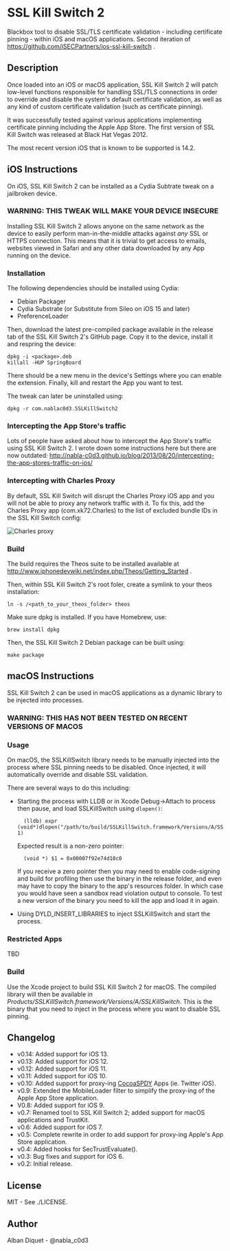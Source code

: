 SSL Kill Switch 2
=================

Blackbox tool to disable SSL/TLS certificate validation - including certificate
pinning - within iOS and macOS applications. Second iteration of
https://github.com/iSECPartners/ios-ssl-kill-switch .

Description
-----------

Once loaded into an iOS or macOS application, SSL Kill Switch 2 will patch
low-level functions responsible for handling SSL/TLS connections in order to
override and disable the system's default certificate validation, as well as any
kind of custom certificate validation (such as certificate pinning).

It was successfully tested against various applications implementing certificate
pinning including the Apple App Store. The first version of SSL Kill Switch
was released at Black Hat Vegas 2012.

The most recent version iOS that is known to be supported is 14.2.

iOS Instructions
----------------

On iOS, SSL Kill Switch 2 can be installed as a Cydia Subtrate tweak on a
jailbroken device.

### WARNING: THIS TWEAK WILL MAKE YOUR DEVICE INSECURE

Installing SSL Kill Switch 2 allows anyone on the same network as the device to
easily perform man-in-the-middle attacks against *any* SSL or HTTPS connection.
This means that it is trivial to get access to emails, websites viewed in Safari
and any other data downloaded by any App running on the device.

### Installation

The following dependencies should be installed using Cydia:

* Debian Packager
* Cydia Substrate (or Substitute from Sileo on iOS 15 and later)
* PreferenceLoader

Then, download the latest pre-compiled package available in the release tab of
the SSL Kill Switch 2's GitHub page. Copy it to the device, install it and
respring the device:

    dpkg -i <package>.deb
    killall -HUP SpringBoard

There should be a new menu in the device's Settings where you can
enable the extension. Finally, kill and restart the App you want to test.

The tweak can later be uninstalled using:

    dpkg -r com.nablac0d3.SSLKillSwitch2

### Intercepting the App Store's traffic

Lots of people have asked about how to intercept the App Store's traffic using
SSL Kill Switch 2. I wrote down some instructions here but there are now outdated:
http://nabla-c0d3.github.io/blog/2013/08/20/intercepting-the-app-stores-traffic-on-ios/

### Intercepting with Charles Proxy

By default, SSL Kill Switch will disrupt the Charles Proxy iOS app and you will not be
able to proxy any network traffic with it. To fix this, add the Charles Proxy app
(com.xk72.Charles) to the list of excluded bundle IDs in the SSL Kill Switch config:

![Charles proxy](charles.png)

### Build

The build requires the Theos suite to be installed available at
http://www.iphonedevwiki.net/index.php/Theos/Getting_Started .

Then, within SSL Kill Switch 2's root foler, create a symlink to your theos
installation:

    ln -s /<path_to_your_theos_folder> theos

Make sure dpkg is installed. If you have Homebrew, use:

    brew install dpkg

Then, the SSL Kill Switch 2 Debian package can be built using:

    make package

macOS Instructions
-----------------

SSL Kill Switch 2 can be used in macOS applications as a dynamic library to be injected into
processes.

### WARNING: THIS HAS NOT BEEN TESTED ON RECENT VERSIONS OF MACOS

### Usage

On macOS, the SSLKillSwitch library needs to be manually injected into the process where
SSL pinning needs to be disabled. Once injected, it will automatically override and disable
SSL validation.

There are several ways to do this including:

* Starting the process with LLDB or in Xcode Debug->Attach to process then pause, and load SSLKillSwitch using `dlopen()`:

        (lldb) expr (void*)dlopen("/path/to/build/SSLKillSwitch.framework/Versions/A/SSLKillSwitch", 1)

  Expected result is a non-zero pointer:

        (void *) $1 = 0x00007f92e74d10c0

  If you receive a zero pointer then you may need to enable code-signing and build for profiling then use the binary in the release folder, and even may have to copy the binary to the app's resources folder. In which case you would have seen a sandbox read violation output to console. To test a new version of the binary you need to kill the app and load it in again.

* Using DYLD\_INSERT\_LIBRARIES to inject SSLKillSwitch and start the process.

### Restricted Apps

TBD

### Build

Use the Xcode project to build SSL Kill Switch 2 for macOS. The compiled library will then be
available in _Products/SSLKillSwitch.framework/Versions/A/SSLKillSwitch_. This is the binary
that you need to inject in the process where you want to disable SSL pinning.

Changelog
---------

* v0.14: Added support for iOS 13.
* v0.13: Added support for iOS 12.
* v0.12: Added support for iOS 11.
* v0.11: Added support for iOS 10.
* v0.10: Added support for proxy-ing [CocoaSPDY](https://github.com/twitter/CocoaSPDY) Apps (ie. Twitter iOS).
* v0.9: Extended the MobileLoader filter to simplify the proxy-ing of the Apple App Store application.
* V0.8: Added support for iOS 9.
* v0.7: Renamed tool to SSL Kill Switch 2; added support for macOS applications and TrustKit.
* v0.6: Added support for iOS 7.
* v0.5: Complete rewrite in order to add support for proxy-ing Apple's App Store application.
* v0.4: Added hooks for SecTrustEvaluate().
* v0.3: Bug fixes and support for iOS 6.
* v0.2: Initial release.

License
-------

MIT - See ./LICENSE.

Author
------

Alban Diquet - @nabla_c0d3
